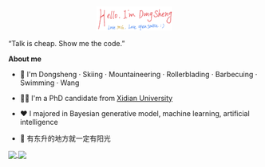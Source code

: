 <p align="center"><a href="https://wds2014.github.io"><img width="30%" alt="Hello, I'm Wang Dongsheng. I do open source!" src="./assets/mg.png" /></a></p>

“Talk is cheap. Show me the code.” 

**About me**

- 🥤 I'm Dongsheng · Skiing · Mountaineering · Rollerblading · Barbecuing · Swimming · Wang

- 🧘🏽 I'm a PhD candidate from [Xidian University](https://www.xidian.edu.cn)

- ❤️ I majored in Bayesian generative model, machine learning, artificial intelligence

- 💬 有东升的地方就一定有阳光

<a href="https://github.com/wds2014?tab=repositories">
  <img height=150 align="center" src="https://github-readme-stats.vercel.app/api?username=wds2014&show_icons=true&theme=buefy" />
</a>
<a href="https://github.com/wds2014?tab=repositories">
  <img height=150 align="center" src="https://github-readme-stats.vercel.app/api/top-langs?username=wds2014&layout=compact&theme=buefy&langs_count=8&hide=javascript,html&card_width=280" />
</a>
